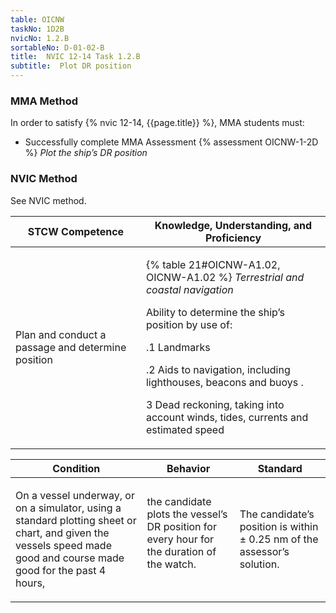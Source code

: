 ```yaml
---
table: OICNW
taskNo: 1D2B
nvicNo: 1.2.B 
sortableNo: D-01-02-B
title:  NVIC 12-14 Task 1.2.B
subtitle:  Plot DR position
---
```



### MMA Method

In order to satisfy  {% nvic 12-14, {{page.title}}  %}, MMA students must:

* Successfully complete MMA Assessment {% assessment OICNW-1-2D %} *Plot the ship’s DR position*


### NVIC Method

<a onclick="togglevisibility('nvic_methods')" >See NVIC method.</a>

<div id='nvic_methods' class='hide'>

<table>
<thead>
<tr>
<th class='forty'> STCW Competence </th>
<th class='sixty'> Knowledge, Understanding, and Proficiency </th>
</tr>
</thead>




<tbody>
<tr><td markdown='1'>

Plan and conduct a passage and determine position

</td><td markdown='1'>

{% table 21#OICNW-A1.02, OICNW-A1.02 %} *Terrestrial and coastal navigation*

Ability to determine the ship’s position by use of: 

.1  Landmarks

.2  Aids to navigation, including lighthouses, beacons and buoys .

3  Dead reckoning, taking into account winds, tides, currents and estimated speed

</td></tr>


</tbody>
</table>


<table>
<thead>
<tr><th class='twenty'>  Condition </th><th class='twenty'> Behavior </th><th  class='sixty'>Standard </th></tr>
</thead>
<tbody >



<tr><td markdown='1'>

On a vessel underway, or on a simulator, using a standard plotting sheet or chart, and given the vessels speed made good and course made good for the past 4 hours,

</td><td markdown='1'>

the candidate plots the vessel’s DR position for every hour for the duration of the watch.

<br>

<div class="tooltip" markdown='1'>



</div>


</td><td markdown='1'>

The candidate’s position is within ± 0.25 nm of the assessor’s solution.

</td></tr>
</tbody>
</table>
</div>
